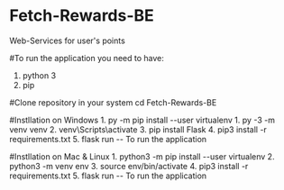 # Fetch-Rewards-BE
Web-Services for user's points

#To run the application you need to have:
1. python 3
2. pip

#Clone repository in your system
cd Fetch-Rewards-BE

#Instllation on Windows 
    1. py -m pip install --user virtualenv
    1. py -3 -m venv venv
    2. venv\Scripts\activate
    3. pip install Flask
    4. pip3 install -r requirements.txt
    5. flask run -- To run the application

#Instllation on Mac & Linux
    1. python3 -m pip install --user virtualenv
    2. python3 -m venv env
    3. source env/bin/activate
    4. pip3 install -r requirements.txt
    5. flask run -- To run the application
